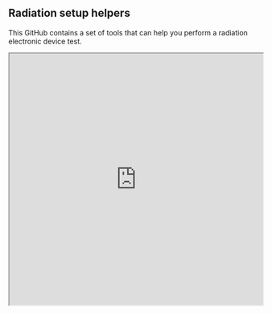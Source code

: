 ## Radiation setup helpers

This GitHub contains a set of tools that can help you perform a radiation electronic device test.

<iframe src="https://github.com/radhelper/.github/blob/main/assets/radhelper_overview.drawio.html" width="100%" height="500px"></iframe>